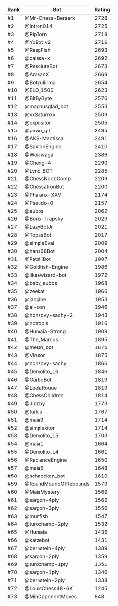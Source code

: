Rank|Bot|Rating
---|---|---
#1|@Mr-Chess-Berserk|2728
#2|@Intron014|2725
#3|@RipTorn|2718
#4|@YoBot_v2|2716
#5|@RaspFish|2693
#6|@caissa-x|2692
#7|@ResoluteBot|2673
#8|@ArasanX|2669
#9|@Botyuliirma|2654
#10|@ELO_1500|2623
#11|@BitByByte|2576
#12|@magnusglad_bot|2553
#13|@xxSaturnxx|2509
#14|@expositor|2505
#15|@pawn_git|2495
#16|@AKS-Mantissa|2491
#17|@SaxtonEngine|2410
#18|@Weiawaga|2386
#19|@Cheng-4|2290
#20|@Lynx_BOT|2285
#21|@ChessNoobComp|2209
#22|@ChessatronBot|2200
#23|@Phalanx-XXV|2174
#24|@Pseudo-0|2157
#25|@eubos|2062
#26|@Boris-Trapsky|2029
#27|@LazyBotJr|2021
#28|@TopasBot|2017
#29|@simpleEval|2009
#30|@hans68Bot|2004
#31|@FataliiBot|1987
#32|@Goldfish-Engine|1986
#33|@likeawizard-bot|1972
#34|@baby_eubos|1968
#35|@zeekat|1966
#36|@jangine|1953
#37|@ai-con|1946
#38|@honzovy-sachy-2|1943
#39|@notropis|1916
#40|@Humaia-Strong|1909
#41|@The_Marcus|1895
#42|@melsh_bot|1875
#43|@Virutor|1875
#44|@honzovy-sachy|1866
#45|@Demolito_L6|1846
#46|@GarboBot|1819
#47|@LeelaRogue|1819
#48|@ChessChildren|1814
#49|@Jibbby|1773
#50|@turkjs|1767
#51|@maia9|1714
#52|@simplexitor|1714
#53|@Demolito_L5|1703
#54|@maia1|1664
#55|@Demolito_L4|1661
#56|@RadianceEngine|1650
#57|@maia5|1648
#58|@schnecken_bot|1610
#59|@RoundMoundOfRebounds|1579
#60|@MaiaMystery|1569
#61|@sargon-4ply|1562
#62|@sargon-3ply|1556
#63|@munfish|1547
#64|@turochamp-2ply|1532
#65|@Humaia|1435
#66|@katzebot|1431
#67|@bernstein-4ply|1389
#68|@sargon-2ply|1359
#69|@turochamp-1ply|1351
#70|@sargon-1ply|1346
#71|@bernstein-2ply|1338
#72|@LouisChess48-6K|1245
#73|@MinOpponentMoves|848
